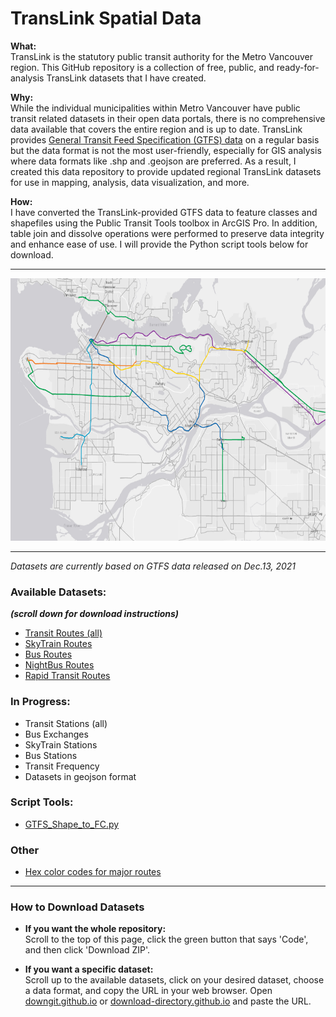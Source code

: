 # TransLink Spatial Data

<b>What:</b>   
TransLink is the statutory public transit authority for the Metro Vancouver region. This GitHub repository is a collection of free, public, and ready-for-analysis TransLink datasets that I have created.

<b>Why:</b>  
While the individual municipalities within Metro Vancouver have public transit related datasets in their open data portals, there is no comprehensive data available that covers the entire region and is up to date. TransLink provides [General Transit Feed Specification (GTFS) data](https://developer.translink.ca/servicesgtfs/gtfsdata) on a regular basis but the data format is not the most user-friendly, especially for GIS analysis where data formats like .shp and .geojson are preferred. As a result, I created this data repository to provide updated regional TransLink datasets for use in mapping, analysis, data visualization, and more.

<b>How:</b>  
I have converted the TransLink-provided GTFS data to feature classes and shapefiles using the Public Transit Tools toolbox in ArcGIS Pro. In addition, table join and dissolve operations were performed to preserve data integrity and enhance ease of use. I will provide the Python script tools below for download.
___________________________________________________________________________
<p align="center">
<img src="images/Transit_Routes.png" width=700" height="420">
</p>  

______________________________________________________________________________
*Datasets are currently based on GTFS data released on Dec.13, 2021*

### Available Datasets:
__*(scroll down for download instructions)*__ 
* [Transit Routes (all)](/datasets/Transit_Routes_(ALL))   
* [SkyTrain Routes](datasets/SkyTrain_Routes)   
* [Bus Routes](datasets/Bus_Routes)
* [NightBus Routes](datasets/NightBus_Routes)  
* [Rapid Transit Routes](datasets/Rapid_Transit_Routes)


### In Progress:
* Transit Stations (all)  
* Bus Exchanges  
* SkyTrain Stations   
* Bus Stations  
* Transit Frequency  
* Datasets in geojson format  

### Script Tools:

* [GTFS_Shape_to_FC.py](script_tools/GTFS_Shape_to_FC.py)

### Other
* [Hex color codes for major routes](other/route_colors.txt)
______________________________________________________________________________
### How to Download Datasets  
* **If you want the whole repository:**  
Scroll to the top of this page, click the green button that says 'Code', and then click 'Download ZIP'.
                                                            
* **If you want a specific dataset:**  
Scroll up to the available datasets, click on your desired dataset, choose a data format, and copy the URL in your web browser. Open [downgit.github.io](https://downgit.github.io) or [download-directory.github.io](https://download-directory.github.io) and paste the URL.
